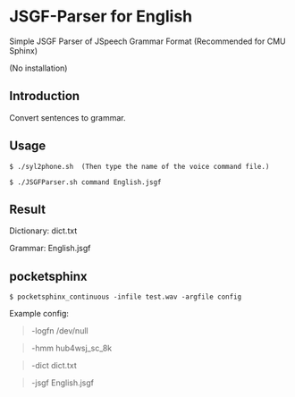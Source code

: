 JSGF-Parser for English
=======================

Simple JSGF Parser of JSpeech Grammar Format (Recommended for CMU Sphinx)

(No installation)


Introduction
------------

Convert sentences to grammar.


Usage
-----

    $ ./syl2phone.sh  (Then type the name of the voice command file.)

    $ ./JSGFParser.sh command English.jsgf


Result
------

Dictionary: dict.txt

Grammar:    English.jsgf


pocketsphinx
------------

    $ pocketsphinx_continuous -infile test.wav -argfile config

Example config:
> -logfn /dev/null

> -hmm   hub4wsj_sc_8k

> -dict  dict.txt

> -jsgf  English.jsgf
